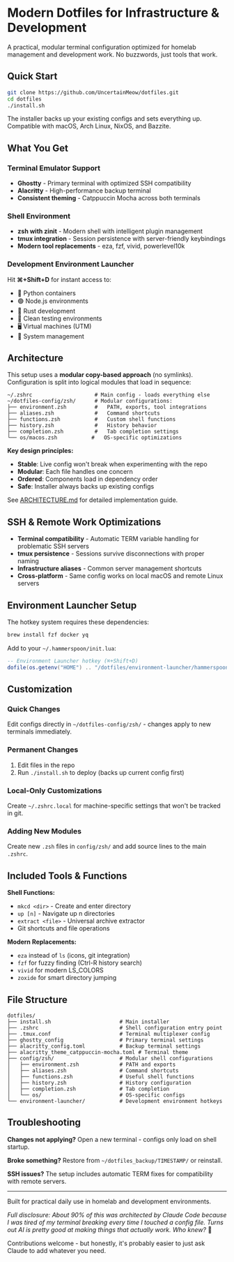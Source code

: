 # Modern Dotfiles for Infrastructure & Development

A practical, modular terminal configuration optimized for homelab management and development work. No buzzwords, just tools that work.

## Quick Start

```bash
git clone https://github.com/UncertainMeow/dotfiles.git
cd dotfiles
./install.sh
```

The installer backs up your existing configs and sets everything up. Compatible with macOS, Arch Linux, NixOS, and Bazzite.

## What You Get

### Terminal Emulator Support
- **Ghostty** - Primary terminal with optimized SSH compatibility
- **Alacritty** - High-performance backup terminal
- **Consistent theming** - Catppuccin Mocha across both terminals

### Shell Environment
- **zsh with zinit** - Modern shell with intelligent plugin management
- **tmux integration** - Session persistence with server-friendly keybindings
- **Modern tool replacements** - eza, fzf, vivid, powerlevel10k

### Development Environment Launcher
Hit **⌘+Shift+D** for instant access to:
- 🐍 Python containers
- 🟢 Node.js environments
- 🦀 Rust development
- 🧪 Clean testing environments
- 🖥️ Virtual machines (UTM)
- 🧹 System management

## Architecture

This setup uses a **modular copy-based approach** (no symlinks). Configuration is split into logical modules that load in sequence:

```
~/.zshrc                    # Main config - loads everything else
~/dotfiles-config/zsh/      # Modular configurations:
├── environment.zsh         #   PATH, exports, tool integrations
├── aliases.zsh             #   Command shortcuts
├── functions.zsh           #   Custom shell functions
├── history.zsh             #   History behavior
├── completion.zsh          #   Tab completion settings
└── os/macos.zsh           #   OS-specific optimizations
```

**Key design principles:**
- **Stable**: Live config won't break when experimenting with the repo
- **Modular**: Each file handles one concern
- **Ordered**: Components load in dependency order
- **Safe**: Installer always backs up existing configs

See [ARCHITECTURE.md](ARCHITECTURE.md) for detailed implementation guide.

## SSH & Remote Work Optimizations

- **Terminal compatibility** - Automatic TERM variable handling for problematic SSH servers
- **tmux persistence** - Sessions survive disconnections with proper naming
- **Infrastructure aliases** - Common server management shortcuts
- **Cross-platform** - Same config works on local macOS and remote Linux servers

## Environment Launcher Setup

The hotkey system requires these dependencies:

```bash
brew install fzf docker yq
```

Add to your `~/.hammerspoon/init.lua`:

```lua
-- Environment Launcher hotkey (⌘+Shift+D)
dofile(os.getenv("HOME") .. "/dotfiles/environment-launcher/hammerspoon-setup.lua")
```

## Customization

### Quick Changes
Edit configs directly in `~/dotfiles-config/zsh/` - changes apply to new terminals immediately.

### Permanent Changes
1. Edit files in the repo
2. Run `./install.sh` to deploy (backs up current config first)

### Local-Only Customizations
Create `~/.zshrc.local` for machine-specific settings that won't be tracked in git.

### Adding New Modules
Create new `.zsh` files in `config/zsh/` and add source lines to the main `.zshrc`.

## Included Tools & Functions

**Shell Functions:**
- `mkcd <dir>` - Create and enter directory
- `up [n]` - Navigate up n directories
- `extract <file>` - Universal archive extractor
- Git shortcuts and file operations

**Modern Replacements:**
- `eza` instead of `ls` (icons, git integration)
- `fzf` for fuzzy finding (Ctrl-R history search)
- `vivid` for modern LS_COLORS
- `zoxide` for smart directory jumping

## File Structure

```
dotfiles/
├── install.sh                      # Main installer
├── .zshrc                          # Shell configuration entry point
├── .tmux.conf                      # Terminal multiplexer config
├── ghostty_config                  # Primary terminal settings
├── alacritty_config.toml           # Backup terminal settings
├── alacritty_theme_catppuccin-mocha.toml # Terminal theme
├── config/zsh/                     # Modular shell configurations
│   ├── environment.zsh             # PATH and exports
│   ├── aliases.zsh                 # Command shortcuts
│   ├── functions.zsh               # Useful shell functions
│   ├── history.zsh                 # History configuration
│   ├── completion.zsh              # Tab completion
│   └── os/                         # OS-specific configs
└── environment-launcher/           # Development environment hotkeys
```

## Troubleshooting

**Changes not applying?** Open a new terminal - configs only load on shell startup.

**Broke something?** Restore from `~/dotfiles_backup/TIMESTAMP/` or reinstall.

**SSH issues?** The setup includes automatic TERM fixes for compatibility with remote servers.

---

Built for practical daily use in homelab and development environments.

*Full disclosure: About 90% of this was architected by Claude Code because I was tired of my terminal breaking every time I touched a config file. Turns out AI is pretty good at making things that actually work. Who knew?* 🤖

Contributions welcome - but honestly, it's probably easier to just ask Claude to add whatever you need.